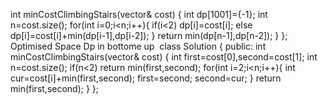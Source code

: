 int minCostClimbingStairs(vector<int>& cost) {
int dp[1001]={-1};
int n=cost.size();
for(int i=0;i<n;i++){
if(i<2) dp[i]=cost[i];
else dp[i]=cost[i]+min(dp[i-1],dp[i-2]);
}
return min(dp[n-1],dp[n-2]);
}
};
​
Optimised Space Dp in bottome up
​
class Solution {
public:
int minCostClimbingStairs(vector<int>& cost) {
int first=cost[0],second=cost[1];
int n=cost.size();
if(n<2) return min(first,second);
for(int i=2;i<n;i++){
int cur=cost[i]+min(first,second);
first=second;
second=cur;
}
return min(first,second);
}
};